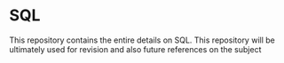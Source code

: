 # SQL
This repository contains the entire details on SQL. This repository will be ultimately used for revision and also future references on the subject
